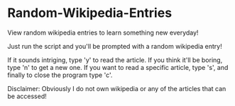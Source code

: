 # Random-Wikipedia-Entries
View random wikipedia entries to learn something new everyday!

Just run the script and you'll be prompted with a random wikipedia entry!

If it sounds intriging, type 'y' to read the article.
If you think it'll be boring, type 'n' to get a new one.
If you want to read a specific article, type 's', and finally
to close the program type 'c'.

Disclaimer: Obviously I do not own wikipedia or any of the articles that can be accessed!
